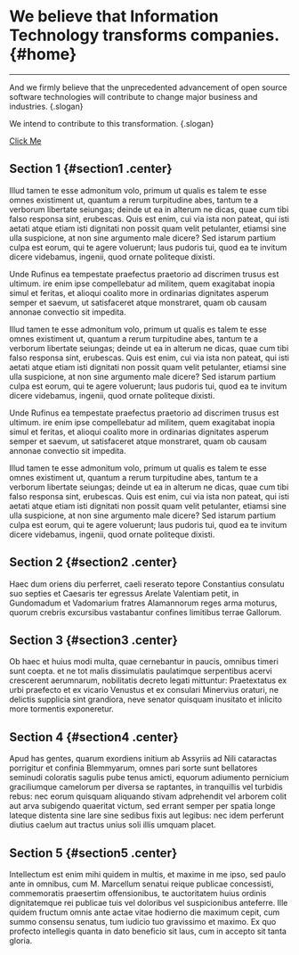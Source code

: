 <!-- Marketing Contents -->
<div class="container splash">

# We believe that Information Technology transforms companies.{#home}

<hr>

And we firmly believe that the unprecedented advancement of open source software technologies will contribute to change major business and industries. {.slogan}

We intend to contribute to this transformation. {.slogan}

<div class="center">
  <a class="nav pure-button pureplus-button-info" href="/kasar.html">Click Me</a>
</div>
</div><!-- /.marketing contents -->


<!-- Sections -->
<div class="page container">

## Section 1 {#section1 .center}

Illud tamen te esse admonitum volo, primum ut qualis es talem te esse omnes existiment ut, quantum a rerum turpitudine abes, tantum te a verborum libertate seiungas; deinde ut ea in alterum ne dicas, quae cum tibi falso responsa sint, erubescas. Quis est enim, cui via ista non pateat, qui isti aetati atque etiam isti dignitati non possit quam velit petulanter, etiamsi sine ulla suspicione, at non sine argumento male dicere? Sed istarum partium culpa est eorum, qui te agere voluerunt; laus pudoris tui, quod ea te invitum dicere videbamus, ingenii, quod ornate politeque dixisti.

Unde Rufinus ea tempestate praefectus praetorio ad discrimen trusus est ultimum. ire enim ipse compellebatur ad militem, quem exagitabat inopia simul et feritas, et alioqui coalito more in ordinarias dignitates asperum semper et saevum, ut satisfaceret atque monstraret, quam ob causam annonae convectio sit impedita.

Illud tamen te esse admonitum volo, primum ut qualis es talem te esse omnes existiment ut, quantum a rerum turpitudine abes, tantum te a verborum libertate seiungas; deinde ut ea in alterum ne dicas, quae cum tibi falso responsa sint, erubescas. Quis est enim, cui via ista non pateat, qui isti aetati atque etiam isti dignitati non possit quam velit petulanter, etiamsi sine ulla suspicione, at non sine argumento male dicere? Sed istarum partium culpa est eorum, qui te agere voluerunt; laus pudoris tui, quod ea te invitum dicere videbamus, ingenii, quod ornate politeque dixisti.

Unde Rufinus ea tempestate praefectus praetorio ad discrimen trusus est ultimum. ire enim ipse compellebatur ad militem, quem exagitabat inopia simul et feritas, et alioqui coalito more in ordinarias dignitates asperum semper et saevum, ut satisfaceret atque monstraret, quam ob causam annonae convectio sit impedita.

Illud tamen te esse admonitum volo, primum ut qualis es talem te esse omnes existiment ut, quantum a rerum turpitudine abes, tantum te a verborum libertate seiungas; deinde ut ea in alterum ne dicas, quae cum tibi falso responsa sint, erubescas. Quis est enim, cui via ista non pateat, qui isti aetati atque etiam isti dignitati non possit quam velit petulanter, etiamsi sine ulla suspicione, at non sine argumento male dicere? Sed istarum partium culpa est eorum, qui te agere voluerunt; laus pudoris tui, quod ea te invitum dicere videbamus, ingenii, quod ornate politeque dixisti.


## Section 2 {#section2 .center}

Haec dum oriens diu perferret, caeli reserato tepore Constantius consulatu suo septies et Caesaris ter egressus Arelate Valentiam petit, in Gundomadum et Vadomarium fratres Alamannorum reges arma moturus, quorum crebris excursibus vastabantur confines limitibus terrae Gallorum.


## Section 3 {#section3 .center}

Ob haec et huius modi multa, quae cernebantur in paucis, omnibus timeri sunt coepta. et ne tot malis dissimulatis paulatimque serpentibus acervi crescerent aerumnarum, nobilitatis decreto legati mittuntur: Praetextatus ex urbi praefecto et ex vicario Venustus et ex consulari Minervius oraturi, ne delictis supplicia sint grandiora, neve senator quisquam inusitato et inlicito more tormentis exponeretur.


## Section 4 {#section4 .center}

Apud has gentes, quarum exordiens initium ab Assyriis ad Nili cataractas porrigitur et confinia Blemmyarum, omnes pari sorte sunt bellatores seminudi coloratis sagulis pube tenus amicti, equorum adiumento pernicium graciliumque camelorum per diversa se raptantes, in tranquillis vel turbidis rebus: nec eorum quisquam aliquando stivam adprehendit vel arborem colit aut arva subigendo quaeritat victum, sed errant semper per spatia longe lateque distenta sine lare sine sedibus fixis aut legibus: nec idem perferunt diutius caelum aut tractus unius soli illis umquam placet.


## Section 5 {#section5 .center}

Intellectum est enim mihi quidem in multis, et maxime in me ipso, sed paulo ante in omnibus, cum M. Marcellum senatui reique publicae concessisti, commemoratis praesertim offensionibus, te auctoritatem huius ordinis dignitatemque rei publicae tuis vel doloribus vel suspicionibus anteferre. Ille quidem fructum omnis ante actae vitae hodierno die maximum cepit, cum summo consensu senatus, tum iudicio tuo gravissimo et maximo. Ex quo profecto intellegis quanta in dato beneficio sit laus, cum in accepto sit tanta gloria.

<!-- /.section contents -->
</div>
